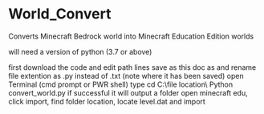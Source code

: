# World_Convert
Converts Minecraft Bedrock world into Minecraft Education Edition worlds

will need a version of python (3.7 or above)

first download the code and edit path lines 
save as this doc as and rename file extention as .py instead of .txt (note where it has been saved)
open Terminal (cmd prompt or PWR shell)
type cd C:\file location\ Python convert_world.py
if successful it will output a folder
open minecraft edu, click import, find folder location, locate level.dat and import 

